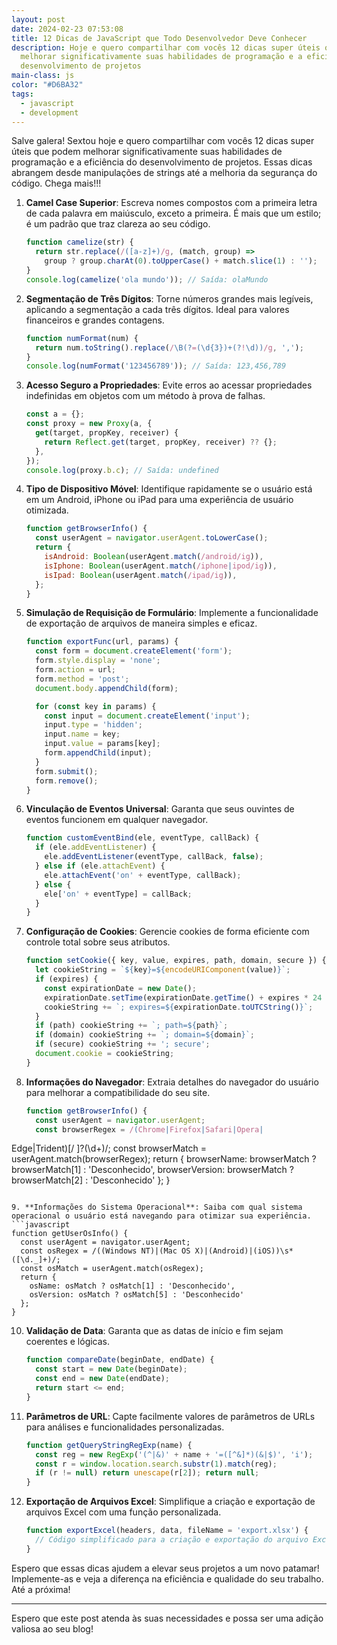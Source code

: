 ```yaml
---
layout: post
date: 2024-02-23 07:53:08
title: 12 Dicas de JavaScript que Todo Desenvolvedor Deve Conhecer
description: Hoje e quero compartilhar com vocês 12 dicas super úteis que podem
  melhorar significativamente suas habilidades de programação e a eficiência do
  desenvolvimento de projetos
main-class: js
color: "#D6BA32"
tags:
  - javascript
  - development
---
```

Salve galera! Sextou hoje e quero compartilhar com vocês 12 dicas super úteis que podem melhorar significativamente suas habilidades de programação e a eficiência do desenvolvimento de projetos. Essas dicas abrangem desde manipulações de strings até a melhoria da segurança do código. Chega mais!!!

1. **Camel Case Superior**: Escreva nomes compostos com a primeira letra de cada palavra em maiúsculo, exceto a primeira. É mais que um estilo; é um padrão que traz clareza ao seu código.
   ```javascript
   function camelize(str) {
     return str.replace(/([a-z]+)/g, (match, group) => 
       group ? group.charAt(0).toUpperCase() + match.slice(1) : '');
   }
   console.log(camelize('ola mundo')); // Saída: olaMundo
   ```

2. **Segmentação de Três Dígitos**: Torne números grandes mais legíveis, aplicando a segmentação a cada três dígitos. Ideal para valores financeiros e grandes contagens.
   ```javascript
   function numFormat(num) {
     return num.toString().replace(/\B(?=(\d{3})+(?!\d))/g, ',');
   }
   console.log(numFormat('123456789')); // Saída: 123,456,789
   ```

3. **Acesso Seguro a Propriedades**: Evite erros ao acessar propriedades indefinidas em objetos com um método à prova de falhas.
   ```javascript
   const a = {};
   const proxy = new Proxy(a, {
     get(target, propKey, receiver) {
       return Reflect.get(target, propKey, receiver) ?? {};
     },
   });
   console.log(proxy.b.c); // Saída: undefined
   ```

4. **Tipo de Dispositivo Móvel**: Identifique rapidamente se o usuário está em um Android, iPhone ou iPad para uma experiência de usuário otimizada.
   ```javascript
   function getBrowserInfo() {
     const userAgent = navigator.userAgent.toLowerCase();
     return {
       isAndroid: Boolean(userAgent.match(/android/ig)),
       isIphone: Boolean(userAgent.match(/iphone|ipod/ig)),
       isIpad: Boolean(userAgent.match(/ipad/ig)),
     };
   }
   ```

5. **Simulação de Requisição de Formulário**: Implemente a funcionalidade de exportação de arquivos de maneira simples e eficaz.
   ```javascript
   function exportFunc(url, params) {
     const form = document.createElement('form');
     form.style.display = 'none';
     form.action = url;
     form.method = 'post';
     document.body.appendChild(form);

     for (const key in params) {
       const input = document.createElement('input');
       input.type = 'hidden';
       input.name = key;
       input.value = params[key];
       form.appendChild(input);
     }
     form.submit();
     form.remove();
   }
   ```

6. **Vinculação de Eventos Universal**: Garanta que seus ouvintes de eventos funcionem em qualquer navegador.
   ```javascript
   function customEventBind(ele, eventType, callBack) {
     if (ele.addEventListener) {
       ele.addEventListener(eventType, callBack, false);
     } else if (ele.attachEvent) {
       ele.attachEvent('on' + eventType, callBack);
     } else {
       ele['on' + eventType] = callBack;
     }
   }
   ```

7. **Configuração de Cookies**: Gerencie cookies de forma eficiente com controle total sobre seus atributos.
   ```javascript
   function setCookie({ key, value, expires, path, domain, secure }) {
     let cookieString = `${key}=${encodeURIComponent(value)}`;
     if (expires) {
       const expirationDate = new Date();
       expirationDate.setTime(expirationDate.getTime() + expires * 24 * 60 * 60 * 1000);
       cookieString += `; expires=${expirationDate.toUTCString()}`;
     }
     if (path) cookieString += `; path=${path}`;
     if (domain) cookieString += `; domain=${domain}`;
     if (secure) cookieString += '; secure';
     document.cookie = cookieString;
   }
   ```

8. **Informações do Navegador**: Extraia detalhes do navegador do usuário para melhorar a compatibilidade do seu site.
   ```javascript
   function getBrowserInfo() {
     const userAgent = navigator.userAgent;
     const browserRegex = /(Chrome|Firefox|Safari|Opera|

Edge|Trident)[\/ ]?(\d+)/;
     const browserMatch = userAgent.match(browserRegex);
     return {
       browserName: browserMatch ? browserMatch[1] : 'Desconhecido',
       browserVersion: browserMatch ? browserMatch[2] : 'Desconhecido'
     };
   }
   ```

9. **Informações do Sistema Operacional**: Saiba com qual sistema operacional o usuário está navegando para otimizar sua experiência.
   ```javascript
   function getUserOsInfo() {
     const userAgent = navigator.userAgent;
     const osRegex = /((Windows NT)|(Mac OS X)|(Android)|(iOS))\s*([\d._]+)/;
     const osMatch = userAgent.match(osRegex);
     return {
       osName: osMatch ? osMatch[1] : 'Desconhecido',
       osVersion: osMatch ? osMatch[5] : 'Desconhecido'
     };
   }
   ```

10. **Validação de Data**: Garanta que as datas de início e fim sejam coerentes e lógicas.
    ```javascript
    function compareDate(beginDate, endDate) {
      const start = new Date(beginDate);
      const end = new Date(endDate);
      return start <= end;
    }
    ```

11. **Parâmetros de URL**: Capte facilmente valores de parâmetros de URLs para análises e funcionalidades personalizadas.
    ```javascript
    function getQueryStringRegExp(name) {
      const reg = new RegExp('(^|&)' + name + '=([^&]*)(&|$)', 'i');
      const r = window.location.search.substr(1).match(reg);
      if (r != null) return unescape(r[2]); return null;
    }
    ```

12. **Exportação de Arquivos Excel**: Simplifique a criação e exportação de arquivos Excel com uma função personalizada.
    ```javascript
    function exportExcel(headers, data, fileName = 'export.xlsx') {
      // Código simplificado para a criação e exportação do arquivo Excel
    }
    ```

Espero que essas dicas ajudem a elevar seus projetos a um novo patamar! Implemente-as e veja a diferença na eficiência e qualidade do seu trabalho. Até a próxima!

---

Espero que este post atenda às suas necessidades e possa ser uma adição valiosa ao seu blog!
